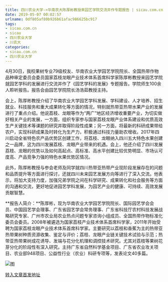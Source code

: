 ```yaml
---
title: 四川农业大学->华南农大陈厚彬教授来园艺学院交流并作专题报告 | sicau.com.cn
date: 2019-05-07 00:02:57
urlname: 0df805af80b926b61afac986625bc917
tags: 
- sicau.com.cn
- sicau
- 四川农业大学
- 川农大
categories:
- sicau.com.cn
- 四川农业大学
---
```


4月30日，我校果树专业79级校友、华南农业大学园艺学院院长、全国热带作物品种审定委员会委员国家荔枝龙眼产业技术体系首席科学家陈厚彬教授来园艺学院就园艺学科的发展进行交流并作了《园艺学科的发展》专题报告。学院师生100余人聆听报告。报告会由园艺学院院长汤浩茹教授主持。

会上，陈厚彬教授介绍了华南农业大学园艺学科发展、学科建设、人才培养、招生就业、科技服务和重大成果转化等方面的情况，特别就热带亚热带水果产业的发展进行了重点介绍。他说荔枝、龙眼等作为“两广”地区经济增收重要产业，为切实做好相关产业的发展，一方面，组织专家参与国家荔枝龙眼产业体系建设和优质高效生产关键技术等课题的研究并取得阶段性成果；另一方面，将最新的科研成果带给农户，实现科研成果及时转化为生产力，积极通过科技力量助农增收。2017年四川启动全省特色农产品优势区创建工作，将荔枝、龙眼纳入四川五大特色水果创建之一品牌，这为四川发展荔枝、龙眼产业带来的机遇。会上，他还介绍了四川发展荔枝、龙眼的优势以及如何高起点、高标准、高水平创建比较优势明显、市场认可度高、产品竞争力强的特色水果优势区情况。

此外，陈厚彬教授与参会老师及同学就四川热带亚热带产业现阶段发展存在的问题和品质提升等方面进行探讨，还就四川未来园艺发展方向等进行了深入交流。他表示，将加大支持力度，加强兄弟学院之间在科学研究、成果转化和社会服务等方面的沟通和交流，更好地促进园艺学科发展，为园艺产业的健康、可持续、高效发展贡献智慧。

**报告人简介：**陈厚彬，现为华南农业大学园艺学院院长、国际园艺学会会员、中国园艺学会理事、广东省园艺学会常务理事、广东省科技厅农村科技发展战略研究专家、广州市农业局农业热点问题专家咨询小组成员、全国热带作物标准化委员会委员。2008年被遴选为国家荔枝产业技术体系首席科学家，2011年开始受聘为国家荔枝龙眼产业技术体系首席科学家。主要研究以荔枝和香蕉为主的热带亚热带果树种质资源收集、鉴定与评价；荔枝、龙眼产业链关键技术试验与示范；热带亚热带果树成花诱导、发端与花分化机理和调控技术研究。尤其对荔枝等果树花芽分化的阶段性有深入研究。主持广东省自然科学基金项目、广东省农业攻关项目、农业部948项目、公益性行业（农业）科研专项等，发表论文40多篇。

![图](https://news.sicau.edu.cn/__local/4/C8/7C/88F72D06DEE4D297740A83510F0_C45085FE_143BC.jpg)

[转入文章首发地址](https://news.sicau.edu.cn/info/1078/51012.htm)